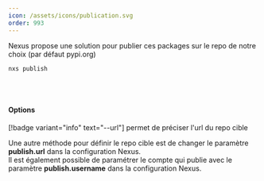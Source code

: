 ```yaml
---
icon: /assets/icons/publication.svg
order: 993
---
```

Nexus propose une solution pour publier ces packages sur le repo de notre choix (par défaut pypi.org)

```console
nxs publish
```
<br><br>

#### Options

[!badge variant="info" text="--url"] permet de préciser l'url du repo cible

Une autre méthode pour définir le repo cible est de changer le paramètre **publish.url** dans la configuration Nexus.<br>
Il est également possible de paramétrer le compte qui publie avec le paramètre **publish.username** dans la configuration Nexus.